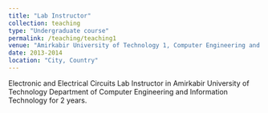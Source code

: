 ```yaml
---
title: "Lab Instructor"
collection: teaching
type: "Undergraduate course"
permalink: /teaching/teaching1
venue: "Amirkabir University of Technology 1, Computer Engineering and Information Technology"
date: 2013-2014
location: "City, Country"
---
```


[comment]: <> (This is a description of a teaching experience. You can use markdown like any other post.)

Electronic and Electrical Circuits Lab Instructor in Amirkabir University of Technology Department of Computer Engineering and Information Technology for 2 years.


